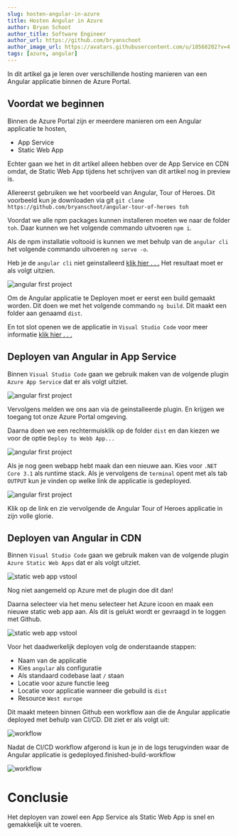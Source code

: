 ```yaml
---
slug: hosten-angular-in-azure
title: Hosten Angular in Azure
author: Bryan Schoot
author_title: Software Engineer
author_url: https://github.com/bryanschoot
author_image_url: https://avatars.githubusercontent.com/u/18568202?v=4
tags: [azure, angular]
---
```


In dit artikel ga je leren over verschillende hosting manieren van een Angular applicatie binnen de Azure Portal.

<!--truncate-->

## Voordat we beginnen

Binnen de Azure Portal zijn er meerdere manieren om een Angular applicatie te hosten,

- App Service
- Static Web App

Echter gaan we het in dit artikel alleen hebben over de App Service en CDN omdat, de Static Web App tijdens het schrijven van dit artikel nog in preview is.

Allereerst gebruiken we het voorbeeld van Angular, Tour of Heroes. Dit voorbeeld kun je downloaden via git
`git clone https://github.com/bryanschoot/angular-tour-of-heroes toh`

Voordat we alle npm packages kunnen installeren moeten we naar de folder `toh`. Daar kunnen we het volgende commando uitvoeren `npm i`.

Als de npm installatie voltooid is kunnen we met behulp van de `angular cli` het volgende commando uitvoeren `ng serve -o`.

Heb je de `angular cli` niet geinstalleerd [klik hier . . .](https://angular.io/cli) Het resultaat moet er als volgt uitzien.

![angular first project](..\static\img\hosten-angular-applicatie\angular-toh.png)

Om de Angular applicatie te Deployen moet er eerst een
build gemaakt worden. Dit doen we met het volgende commando `ng build`. Dit maakt een folder aan genaamd `dist`.

En tot slot openen we de applicatie in `Visual Studio Code` voor meer informatie [klik hier . . .](https://code.visualstudio.com/)

## Deployen van Angular in App Service

Binnen `Visual Studio Code` gaan we gebruik maken van de volgende plugin `Azure App Service` dat er als volgt uitziet.

![angular first project](..\static\img\hosten-angular-applicatie\angular-vscode-service-app-plugin.png)

Vervolgens melden we ons aan via de geinstalleerde plugin. En krijgen we toegang tot onze Azure Portal omgeving.

Daarna doen we een rechtermuisklik op de folder `dist` en dan kiezen we voor de optie `Deploy to Webb App...`

![angular first project](..\static\img\hosten-angular-applicatie\dist-deploy.png)

Als je nog geen webapp hebt maak dan een nieuwe aan. Kies voor `.NET Core 3.1` als runtime stack. Als je vervolgens de `terminal` opent met als tab `OUTPUT` kun je vinden op welke link de applicatie is gedeployed.

![angular first project](..\static\img\hosten-angular-applicatie\deployment-link.png)

Klik op de link en zie vervolgende de Angular Tour of Heroes applicatie in zijn volle glorie.

## Deployen van Angular in CDN

Binnen `Visual Studio Code` gaan we gebruik maken van de volgende plugin `Azure Static Web Apps` dat er als volgt uitziet.

![static web app vstool](..\static\img\hosten-angular-applicatie\static-webb-app-tool.png)

Nog niet aangemeld op Azure met de plugin doe dit dan!

Daarna selecteer via het menu selecteer het Azure icoon en maak een nieuwe static web app aan. Als dit is gelukt wordt er gevraagd in te loggen met Github.

![static web app vstool](..\static\img\hosten-angular-applicatie\static-web-app-deployment.png)

Voor het daadwerkelijk deployen volg de onderstaande stappen:

- Naam van de applicatie
- Kies `angular` als configuratie
- Als standaard codebase laat `/` staan
- Locatie voor azure functie leeg
- Locatie voor applicatie wanneer die gebuild is `dist`
- Resource `West europe`

Dit maakt meteen binnen Github een workflow aan die de Angular applicatie deployed met behulp van CI/CD. Dit ziet er als volgt uit:

![workflow](..\static\img\hosten-angular-applicatie\workflow.png)

Nadat de CI/CD workflow afgerond is kun je in de logs terugvinden waar de Angular applicatie is gedeployed.finished-build-workflow

![workflow](..\static\img\hosten-angular-applicatie\finished-build-workflow.png)

# Conclusie

Het deployen van zowel een App Service als Static Web App is snel en gemakkelijk uit te voeren.
